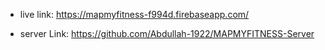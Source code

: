 * live link: https://mapmyfitness-f994d.firebaseapp.com/

* server Link: https://github.com/Abdullah-1922/MAPMYFITNESS-Server
